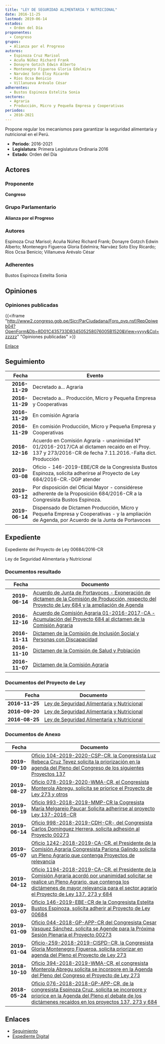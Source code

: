 ```yaml
---
title: "LEY DE SEGURIDAD ALIMENTARIA Y NUTRICIONAL"
date: 2016-11-25
lastmod: 2019-06-14
estados: 
  - Orden del Día
proponentes: 
  - Congreso
grupos: 
  - Alianza por el Progreso
autores: 
  - Espinoza Cruz Marisol
  - Acuña Núñez Richard Frank
  - Donayre Gotzch Edwin Alberto
  - Montenegro Figueroa Gloria Edelmira
  - Narváez Soto Eloy Ricardo
  - Ríos Ocsa Benicio
  - Villanueva Arévalo César
adherentes: 
  - Bustos Espinoza Estelita Sonia
sectores: 
  - Agraria
  - Producción, Micro y Pequeña Empresa y Cooperativas
periodos: 
  - 2016-2021
---
```


Propone regular los mecanismos para garantizar la seguridad alimentaria y nutricional en el Perú.

- **Periodo**: 2016-2021
- **Legislatura**: Primera Legislatura Ordinaria 2016
- **Estado**: Orden del Día

## Actores

### Proponente

**Congreso**

### Grupo Parlamentario

**Alianza por el Progreso**

### Autores

Espinoza Cruz Marisol; Acuña Núñez Richard Frank; Donayre Gotzch Edwin Alberto; Montenegro Figueroa Gloria Edelmira; Narváez Soto Eloy Ricardo; Ríos Ocsa Benicio; Villanueva Arévalo César

### Adherentes

Bustos Espinoza Estelita Sonia


## Opiniones

### Opiniones publicadas

{{<iframe "http://www2.congreso.gob.pe/Sicr/ParCiudadana/Foro_pvp.nsf/RepOpiweb04?OpenForm&Db=8D01C435733DB34505258076005B1520&View=yyyy&Col=zzzzz" "Opiniones publicadas" >}}

[Enlace](http://www2.congreso.gob.pe/Sicr/ParCiudadana/Foro_pvp.nsf/RepOpiweb04?OpenForm&Db=8D01C435733DB34505258076005B1520&View=yyyy&Col=zzzzz)

## Seguimiento

| Fecha | Evento |
|------:|--------|
| **2016-11-29** | Decretado a... Agraria|
| **2016-11-29** | Decretado a... Producción, Micro y Pequeña Empresa y Cooperativas|
| **2016-11-29** | En comisión Agraria|
| **2016-11-29** | En comisión Producción, Micro y Pequeña Empresa y Cooperativas|
| **2016-12-16** | Acuerdo en Comisión Agraria - unanimidad N° 01/2016-2017/CA al dictamen recaido en el Proy. 137 y 273/2016-CR de fecha 7.11.2016.-Falta dict. Producción|
| **2019-03-08** | Oficio - 146-2019-EBE/CR de la Congresista Bustos Espinoza, solicita adherirse al Proyecto de Ley 684/2016-CR.-DGP atender|
| **2019-03-12** | Por disposición del Oficial Mayor - considérese adherente de la Proposición 684/2016-CR a la Congresista Bustos Espinoza.|
| **2019-06-14** | Dispensado de Dictamen Producción, Micro y Pequeña Empresa y Cooperativas - y la ampliación de Agenda, por Acuerdo de la Junta de Portavoces|


## Expediente

Expediente del Proyecto de Ley 00684/2016-CR

Ley de Seguridad Alimentaria y Nutricional


### Documentos resultado

| Fecha | Documento |
|------:|--------|
| **2019-06-14** | [Acuerdo de Junta de Portavoces - Exoneración de dictamen de la Comisión de Producción, respecto del Proyecto de Ley 684 y la ampliación de Agenda](http://www.leyes.congreso.gob.pe/Documentos/2016_2021/Acuerdos/Junta_Portavoces/AJP0013720190614.pdf) |
| **2016-12-16** | [Acuerdo de Comisión Agraria 01-2016-2017-CA - Acumulación del Proyecto 684 al dictamen de la Comisión Agraria](http://www.leyes.congreso.gob.pe/Documentos/2016_2021/Dictamenes/Proyectos_de_Ley/00684DC01MAY20161216.pdf) |
| **2016-11-11** | [Dictamen de la Comisión de Inclusión Social y Personas con Discapacidad](http://www.leyes.congreso.gob.pe/Documentos/2016_2021/Dictamenes/Proyectos_de_Ley/00273DC13MAY20161111.pdf) |
| **2016-11-10** | [Dictamen de la Comisión de Salud y Población](http://www.leyes.congreso.gob.pe/Documentos/2016_2021/Dictamenes/Proyectos_de_Ley/00137DC21MAY20161110..pdf) |
| **2016-11-07** | [Dictamen de la Comisión Agraria](http://www.leyes.congreso.gob.pe/Documentos/2016_2021/Dictamenes/Proyectos_de_Ley/00137DC01MAY20161107.pdf) |

### Documentos del Proyecto de Ley

| Fecha | Documento |
|------:|--------|
| **2016-11-25** | [Ley de Seguridad Alimentaria y Nutricional](http://www.leyes.congreso.gob.pe/Documentos/2016_2021/Proyectos_de_Ley_y_de_Resoluciones_Legislativas/PL0068420161125.pdf) |
| **2016-09-20** | [Ley de Seguridad Alimentaria y Nutricional](http://www.leyes.congreso.gob.pe/Documentos/2016_2021/Proyectos_de_Ley_y_de_Resoluciones_Legislativas/PL0027320160920..pdf) |
| **2016-08-25** | [Ley de Seguridad Alimentaria y Nutricional](http://www.leyes.congreso.gob.pe/Documentos/2016_2021/Proyectos_de_Ley_y_de_Resoluciones_Legislativas/PL0013720160825..pdf) |

### Documentos de Anexo

| Fecha | Documento |
|------:|--------|
| **2019-09-10** | [Oficio 104-2019-2020-CSP-CR, la Congresista Luz Rebeca Cruz Tevez solicita la priorización en la agenda del Pleno del Congreso de los siguientes Proyectos 137](http://www.leyes.congreso.gob.pe/Documentos/2016_2021/Oficios/Congresistas/OFICIO-104-2019-2020-CSP-CR.pdf) |
| **2019-08-27** | [Oficio 078-2019-2020-WMA-CR, el Congresista Monterola Abregu, solicita se priorice el Proyecto de Ley 273 y otros](http://www.leyes.congreso.gob.pe/Documentos/2016_2021/Oficios/Congresistas/OFICIO-078-2019-2020-WMA-CR.pdf) |
| **2019-06-19** | [Oficio 993-2018-2019-MMP-CR la Cogresista María Melgarejo Paucar Solicita adherirse al proyecto Ley 137-2016-CR](http://www.leyes.congreso.gob.pe/Documentos/2016_2021/Adhesiones/Proyectos_de_Ley/OFICIO-993-2018-2019-MMP-CR.pdf) |
| **2019-06-14** | [Oficio 998-2018-2019-CDH-CR- del Congresista Carlos Domínguez Herrera, solicita adhesión al Proyecto 00273](http://www.leyes.congreso.gob.pe/Documentos/2016_2021/Oficios/Congresistas/OFICIO-998-2018-2019-CDH-CR.pdf) |
| **2019-05-07** | [Oficio 1242-2018-2019-CA-CR, el Presidente de la Comisión Agraria Congresista Pariona Galindo solicita un Pleno Agrario que contenga Proyectos de relevancia](http://www.leyes.congreso.gob.pe/Documentos/2016_2021/Oficios/Comisiones_Ordinarias/OFICIO-1242-2018-2019-CA-CR.pdf) |
| **2019-04-12** | [Oficio 1194-2018-2019-CA-CR, el Presidente de la Comisión Agraria acordó por unanimidad solicitar se realice un Pleno Agrario, que contenga los dictámenes de mayor relevancia para el sector agrario el Proyecto de Ley 137, 273 y 684](http://www.leyes.congreso.gob.pe/Documentos/2016_2021/Oficios/Comisiones_Ordinarias/OFICIO-1194-2018-2019-CA-CR.pdf) |
| **2019-03-07** | [Oficio 146-2019-EBE-CR de la Congresista Estelita Bustos Espinoza, solicita adherir al Proyecto de Ley 00684](http://www.leyes.congreso.gob.pe/Documentos/2016_2021/Oficios/Congresistas/OFICIO-146-2019-EBE-CR.pdf) |
| **2019-01-09** | [Oficio 044-2018-GP-APP-CR del Congresista Cesar Vasquez Sánchez, solicita se Agende para la Próxima Sesión Plenaria el Proyecto 00273](http://www.leyes.congreso.gob.pe/Documentos/2016_2021/Oficios/Grupos_Parlamentarios/OFICIO-044-2018-GP-APP-CR.pdf) |
| **2019-01-04** | [Oficio-259-2018-2019-CISPD-CR, la Congresista Gloria Montenegro Figueroa, solicita priorizar en agenda del Pleno el Proyecto de Ley 273](http://www.leyes.congreso.gob.pe/Documentos/2016_2021/Oficios/Comisiones_Ordinarias/OFICIO-259-2018-2019-CISPD-CR.pdf) |
| **2018-10-10** | [Oficio 394-2018-2019-WMA-CR, el congresista Monterola Abregu solicita se incorpore en la Agenda del Pleno del Congreso el Proyecto de Ley 273](http://www.leyes.congreso.gob.pe/Documentos/2016_2021/Oficios/Congresistas/OFICIO-394-2018-2019-WMA-CR.PDF) |
| **2018-05-24** | [Oficio 076-2018-2018-GP-APP-CR, de la congresista Espinoza Cruz, solicita se incorpore y priorice en la Agenda del Pleno el debate de los dictámenes recaídos en los proyectos 137, 273 y 684](http://www.leyes.congreso.gob.pe/Documentos/2016_2021/Oficios/Grupos_Parlamentarios/OFICIO-076-2018-2018-GP-APP-CR.pdf) |

## Enlaces 

- [Seguimiento](http://www2.congreso.gob.pe/Sicr/TraDocEstProc/CLProLey2016.nsf/f7fff46988ca05b1052578e100829cc7/b2a8544c2f16769305258076005ecba3?OpenDocument)
- [Expediente Digital](http://www2.congreso.gob.pehttp://www2.congreso.gob.pe/Sicr/TraDocEstProc/CLProLey2016.nsf/f7fff46988ca05b1052578e100829cc7/b2a8544c2f16769305258076005ecba3?OpenDocument&Click=05257FB7005EB655.eb71d0cf91d8294e05256cdf006b5706/$Body/0.1C6C)
